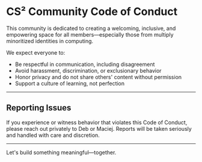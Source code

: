 # CS² Community Code of Conduct

This community is dedicated to creating a welcoming, inclusive, and empowering space for all members—especially those from multiply minoritized identities in computing.

We expect everyone to:

- Be respectful in communication, including disagreement
- Avoid harassment, discrimination, or exclusionary behavior
- Honor privacy and do not share others' content without permission
- Support a culture of learning, not perfection

---

## Reporting Issues

If you experience or witness behavior that violates this Code of Conduct, please reach out privately to Deb or Maciej. Reports will be taken seriously and handled with care and discretion.

---

Let's build something meaningful—together.
